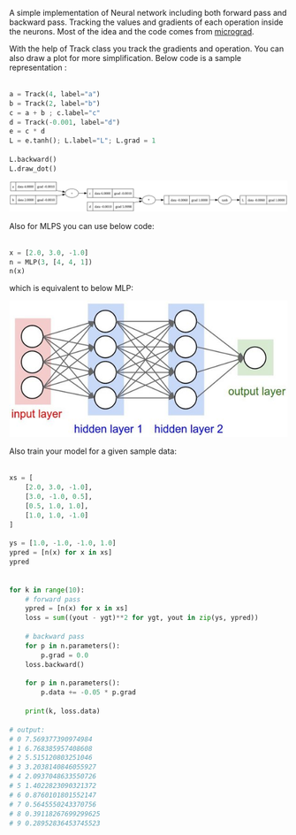 A simple implementation of Neural network including both forward pass and backward pass. Tracking the values and gradients of each operation inside the neurons. Most of the idea and the code comes from <a href="https://github.com/karpathy/micrograd/tree/master">micrograd</a>. <br />

With the help of Track class you track the gradients and operation. You can also draw a plot for more simplification. Below code is a sample representation :

```python

a = Track(4, label="a")
b = Track(2, label="b")
c = a + b ; c.label="c"
d = Track(-0.001, label="d")
e = c * d
L = e.tanh(); L.label="L"; L.grad = 1

L.backward()
L.draw_dot()

```

<img src="operation.svg" alt="operation" />


Also for MLPS you can use below code:

```python

x = [2.0, 3.0, -1.0]
n = MLP(3, [4, 4, 1])
n(x)

```

which is equivalent to below MLP: 

<img src="mlp.jpg" alt="mlp" />

Also train your model for a given sample data:

```python

xs = [
    [2.0, 3.0, -1.0],
    [3.0, -1.0, 0.5],
    [0.5, 1.0, 1.0],
    [1.0, 1.0, -1.0]
]

ys = [1.0, -1.0, -1.0, 1.0]
ypred = [n(x) for x in xs]
ypred


for k in range(10):
    # forward pass
    ypred = [n(x) for x in xs] 
    loss = sum((yout - ygt)**2 for ygt, yout in zip(ys, ypred))
    
    # backward pass
    for p in n.parameters():
        p.grad = 0.0
    loss.backward()
    
    for p in n.parameters():
        p.data += -0.05 * p.grad
        
    print(k, loss.data)

# output: 
# 0 7.569377390974984
# 1 6.768385957408608
# 2 5.515120803251046
# 3 3.2038140846055927
# 4 2.0937048633550726
# 5 1.4022823090321372
# 6 0.8760101801552147
# 7 0.5645550243370756
# 8 0.39118267699299625
# 9 0.28952836453745523
```
